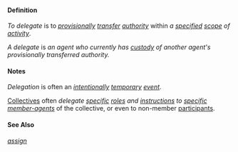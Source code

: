 #### Definition

*To delegate* is to *[provisionally](https://github.com/gcassel/Modular-Organization-Terminology/blob/master/terms/provisional.md) [transfer](https://github.com/gcassel/Modular-Organization-Terminology/blob/master/terms/transfer.md) [authority](https://github.com/gcassel/Modular-Organization-Terminology/blob/master/terms/authority.md)* within *a [specified](https://github.com/gcassel/Modular-Organization-Terminology/blob/master/terms/specification.md) [scope](https://github.com/gcassel/Modular-Organization-Terminology/blob/master/terms/scope.md) of [activity](https://github.com/gcassel/Modular-Organization-Terminology/blob/master/terms/activity.md)*.  

*A delegate* is *an agent who currently has [custody](https://github.com/gcassel/Modular-Organizing-Terminology/blob/master/terms/custody.md) of another agent's provisionally transferred authority.* 

#### Notes

*Delegation* is often an *[intentionally](https://github.com/gcassel/Modular-Organization-Terminology/blob/master/terms/intend.md) [temporary](https://github.com/gcassel/Modular-Organization-Terminology/blob/master/terms/temporary.md) [event](https://github.com/gcassel/Modular-Organization-Terminology/blob/master/terms/event.md)*.

[Collectives](https://github.com/gcassel/Modular-Organization-Terminology/blob/master/terms/collective.md) often *delegate [specific](https://github.com/gcassel/Modular-Organization-Terminology/blob/master/terms/specific.md) [roles](https://github.com/gcassel/Modular-Organization-Terminology/blob/master/terms/role.md) and [instructions](https://github.com/gcassel/Modular-Organization-Terminology/blob/master/terms/instruct.md) to [specific](https://github.com/gcassel/Modular-Organization-Terminology/blob/master/terms/specific.md) [member-agents](https://github.com/gcassel/Modular-Organization-Terminology/blob/master/compound-terms/member-agent.md)* of the collective, or even to non-member [participants](https://github.com/gcassel/Modular-Organization-Terminology/blob/master/terms/participate.md).  

#### See Also

*[assign](https://github.com/gcassel/Modular-Organization-Terminology/blob/master/terms/assign.md)*
